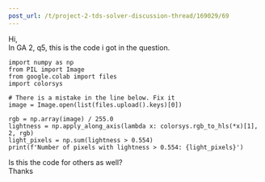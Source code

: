 ```yaml
---
post_url: /t/project-2-tds-solver-discussion-thread/169029/69
---
```

Hi,  
In GA 2, q5, this is the code i got in the question.

```
import numpy as np
from PIL import Image
from google.colab import files
import colorsys

# There is a mistake in the line below. Fix it
image = Image.open(list(files.upload().keys)[0])

rgb = np.array(image) / 255.0
lightness = np.apply_along_axis(lambda x: colorsys.rgb_to_hls(*x)[1], 2, rgb)
light_pixels = np.sum(lightness > 0.554)
print(f'Number of pixels with lightness > 0.554: {light_pixels}')

```

Is this the code for others as well?  
Thanks